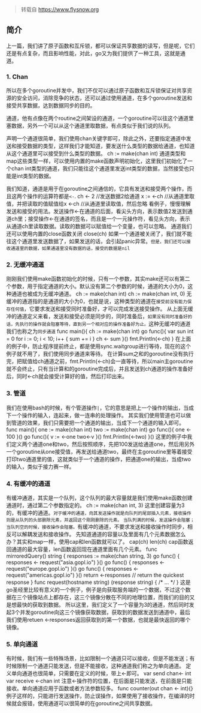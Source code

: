 
>转载自 https://www.flysnow.org

## 简介
上一篇，我们讲了原子函数和互斥锁，都可以保证共享数据的读写，但是呢，它们还是有点复杂，而且影响性能，对此，go又为我们提供了一种工具，这就是通道。
### 1. Chan
所以在多个goroutine并发中，我们不仅可以通过原子函数和互斥锁保证对共享资源的安全访问，消除竞争的状态，还可以通过使用通道，在多个goroutine发送和接受共享数据，达到数据同步的目的。

通道，他有点像在两个routine之间架设的通道，一个goroutine可以往这个通道里塞数据，另外一个可以从这个通道里取数据，有点类似于我们说的队列。

声明一个通道很简单，我们使用chan关键字即可，除此之外，还要指定通道中发送和接受数据的类型，这样我们才能知道，要发送什么类型的数据给通道，也知道从这个通道里可以接受到什么类型的数据。
		ch := make(chan int)
通道类型和map这些类型一样，可以使用内置的make函数声明初始化，这里我们初始化了一个chan int类型的通道，我们只能往这个通道里发送int类型的数据，当然接受也只能是int类型的数据。

我们知道，通道是用于在goroutine之间通信的，它具有发送和接受两个操作，而且这两个操作的运算符都是`<-`.
		ch <- 2     //发送数据2给通道
		x := <-ch  //从通道里取值，并把读取的值赋值给x
		<-ch        //从通道里读取值，然后忽略
看例子，慢慢理解发送和接受的用法。发送操作<-在通道的后面，看尖头方向，表示数值2发送到通道ch里；接受操作<-在通道的签名，而且是一个一元操作符，看见头方向，表示从通道ch里读取数据。读取的数据可以赋值给一个变量，也可以忽略。
通道我们还可以使用内置的close函数关闭
		close(ch)
如果一个通道被关闭了，我们就不能往这个通道里发送数据了，如果发送的话，会引起panic异常。`但是，我们还可以接收通道里的数据，如果通道里没有数据的话，接受的数据是nil`
### 2. 无缓冲通道
刚刚我们使用make函数初始化的时候，只有一个参数，其实make还可以有第二个参数，用于指定通道的大小。默认没有第二个参数的时候，通道的大小为0，这种通道也被成为无缓冲通道。
		ch := make(chan int)
		ch := make(chan int, 0)
无缓冲的通道指的是通道的大小为0，也就是说，这种类型的通道在`接受前没有能力保存任何值`，它要求发送和接受同时准备好，才可以完成发送接受操作。
从上面无缓冲的通道定义来看，发送和接受必须是同步的，同时准备后，`如果没有同时准备好的话，先执行的操作就会阻塞等待，直到另一个相对应的操作准备好为止。`这种无缓冲的通道我们也称之为`同步通道`
		func main(){
		    ch := make(chan int)
		    go func(){
		        var sun int = 0
		        for i := 0; i < 10; i++ {
		            sum += i
		        }
		        ch <- sum
		    }()
		    fmt.Println(<-ch)
		}
在上面的例子中，防止程序提前终止，都是使用sync.waitgroup进行等待，现在的这个例子就不用了，我们使用同步通道来等待。
在计算sum之和的goroutine没有执行完，把赋值给ch通道之前，fmt.Println(<-ch)会一直等待，所以main主goroutine就不会终止，只有当计算和的goroutine完成后，并且发送到ch通道的操作准备好后，同时<-ch就会接受计算好的值，然后打印出来。
### 3. 管道
我们在使用bash的时候，有个管道操作`|`，它的意思是把上一个操作的输出，当成下一个操作的输入，连起来，做一连串的处理操作。
其实我们使用管道也可以做到管道的效果，我们只需要把一个通道的输出，当成下一个通道的输入即可。
		func main(){
		    one := make(chan int)
		    two := make(chan int)
		    go func(){
		        one <- 100
		    }()
		    go func(){
		        v := <-one
		        two<-v
		    }()
		    fmt.Println(<-two)
		}()
这里的例子中我们定义两个通道one和two，然后按照顺序，先把100发送给通道one，然后用另外一个goroutine从one接受值，再发送给通道two，最终在主goroutine里等着接受打印two通道里的值，这就类似于一个通道的操作，把通道one的输出，当成two的输入，类似于接力赛一样。
### 4. 有缓冲的通道
有缓冲通道，其实是一个队列，这个队列的最大容量就是我们使用make函数创建通道时，通过第二个参数指定的。
		ch := make(chan int, 3)
这里创建容量为3的，有缓冲的通道。`对于缓冲的通道，向其发送操作就是向队列的尾部插入元素，接收操作则是从队列的头部删除元素，并返回这个刚刚删除的元素。`
`当队列满的时候，发送操作会阻塞；当队列空的时候，接收操作会阻塞。`有缓冲的通道，不要求发送和接收操作时同步，相反可以解耦发送和接收操作。
先知道通道的容量以及里面有几个元素数据怎么办？其实和map一样，使用cap和len函数就可以了。
		cap(ch)
		len(ch)
cap函数返回通道的最大容量，len函数返回现在通道里面有几个元素。
		func mirroredQuery() string {
		    responses := make(chan string, 3)
		    go func() { responses <- request("asia.gopl.io") }()
		    go func() { responses <- request("europe.gopl.io") }()
		    go func() { responses <- request("americas.gopl.io") }()
		    return <-responses // return the quickest response
		}
		func request(hostname string) (response string) { /* ... */ }
这是go圣经里比较有意义的一个例子，例子是向获取服务端的一个数据，不过这个数据在三个镜像站点上都存在，这三个镜像分散在不同的地理位置，而我们的目的又是想最快的获取到数据。
所以这里，我们定义了一个容量为3的通道，然后同时发起3个并发goroutine向这三个镜像获取数据，获取到的数据发送到通道中，最后我们使用retuen <-responses返回获取到的第一个数据，也就是最快返回的哪个镜像。
### 5. 单向通道
有时候，我们有一些特殊场景，比如限制一个通道只可以接收，但是不能发送；有时候限制一个通道只能发送，但是不能接收，这种通道我们称之为单向通道。
定义单向通道也很简单，只需要在定义的时候，带上<-即可。
		var send chan<- int
		var receive <-chan int
注意<-操作符的位置，在后面是只能发送，在前面是只能接收。单向通道应用于函数或者方法参数较多。
		func counter(out chan <- int){}
例子这样的，只能进行发送操作，防止误操作，如果使用了接收操作，在编译的时候就会报错，使用通道可以很简单的在goroutine之间共享数据。
